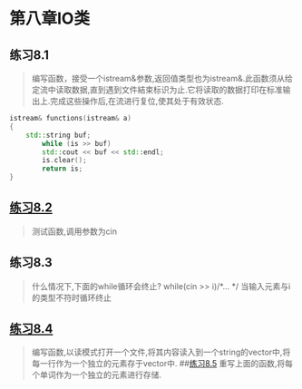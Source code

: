 # 第八章IO类

## 练习8.1
>编写函数，接受一个istream&参数,返回值类型也为istream&.此函数须从给定流中读取数据,直到遇到文件結束标识为止.它将读取的数据打印在标准输出上.完成这些操作后,在流进行复位,使其处于有效状态.

```cpp
istream& functions(istream& a)
{
	std::string buf;
    	while (is >> buf)
        std::cout << buf << std::endl;
    	is.clear();
    	return is;
}
```	

## [练习8.2](ex8_2.cpp)
>测试函数,调用参数为cin
## 练习8.3
>什么情况下,下面的while循环会终止? while(cin >> i)/*... */
当输入元素与i的类型不符时循环终止
## [练习8.4](ex8_4.cpp)
>编写函数,以读模式打开一个文件,将其内容读入到一个string的vector中,将每一行作为一个独立的元素存于vector中.
##[练习8.5](ex8_5.cpp)
>重写上面的函数,将每个单词作为一个独立的元素进行存储.




